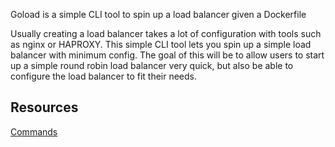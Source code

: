 Goload is a simple CLI tool to spin up a load balancer given a Dockerfile

Usually creating a load balancer takes a lot of configuration with tools such as nginx or HAPROXY. This simple CLI tool lets you spin up a simple load balancer with minimum config. The goal of this will be to allow users to start up a simple round robin load balancer very quick, but also be able to configure the load balancer to fit their needs.

## Resources
[Commands](https://github.com/sharithg/goload/blob/master/COMMANDS.md)
